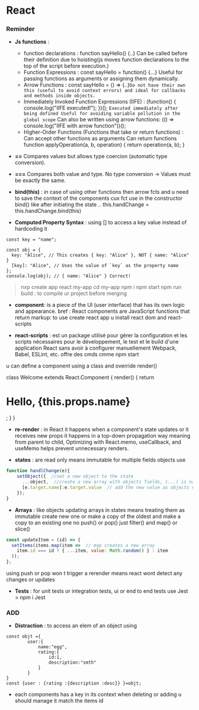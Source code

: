 # React 

### Reminder 
- **Js functions** :
   - function declarations : function sayHello() {..} Can be called before their definition due to hoisting(js moves function declarations to the top of the script before execution.)
   - Function Expressions : const sayHello = function() {...} Useful for passing functions as arguments or assigning them dynamically.
   - Arrow Functions : const sayHello = () =>  {..}``Do not have their own this (useful to avoid context errors) and ideal for callbacks and methods inside objects.``
   - Immediately Invoked Function Expressions (IIFE) :  (function() {
   console.log("IIFE executed!");
   })();  ``Executed immediately after being defined Useful for avoiding variable pollution in the global scope`` Can also be written using arrow functions: (() => console.log("IIFE with arrow function"))();
   - Higher-Order Functions (Functions that take or return functions) : Can accept other functions as arguments Can return functions function applyOperation(a, b, operation) {
   return operation(a, b);
    }
- **==** Compares values but allows type coercion (automatic type conversion).
- **===** Compares both value and type. No type conversion → Values must be exactly the same.
-  **bind(this)** : in case of using other functions then arrow fcts and  u need to save the context of the components cux fct use in the constructor bind() like after initiating the state   .. this.handChange = this.handChange.bind(this)

-  **Computed Property Syntax** : using [] to access a key value instead of hardcoding it 
````JS
const key = "name";

const obj = {
  key: "Alice", // This creates { key: "Alice" }, NOT { name: "Alice" }
  [key]: "Alice", // Uses the value of `key` as the property name
};
console.log(obj); // { name: "Alice" } Correct!
````    
> nxp create app react my-app
> cd my-app
> npm i
> npm start
> npm run build : to compile ur project before merging

-  **component**: is a piece of the UI (user interface) that has its own logic and appearance.
bref : React components are JavaScript functions that return markup:
to use create react app u  install react dom and  react-scripts 

- **react-scripts** : est un package utilisé  pour gérer la configuration 
et les scripts nécessaires pour le développement, le test et le build
d'une application React sans avoir à configurer manuellement Webpack, 
Babel, ESLint, etc. offre des cmds cmme npm start 

u can define a component using a class and override render()

class Welcome extends React.Component {
  render() {
    return <h1>Hello, {this.props.name}</h1>;
  }
}

- **re-render** : in React it happens when a component's state updates or it receives new props
it happens in a top-down propagation way meaning from parent to child, Optimizing with React.memo, useCallback, and useMemo helps prevent unnecessary renders.

- **states** : are read only means immutable for multiple fields objects use
````javascript
function handlChange(e){
    setObject({  //set a new object to the state 
      ...object,  //create a new array with objects fields, (...) is named spreed
      [e.target.name]:e.target.value  // add the new value as objects name
    });
}
````
- **Arrays** : like objects updating arrays in states means treating them as immutable 
create new one or make a copy of the oldest and make a copy to an existing one
no push() or pop()  just filter() and map() or slice()
````javascript 
const updateItem = (id) => {
  setItems(items.map(item =>  // map creates a new array
    item.id === id ? { ...item, value: Math.random() } : item
  ));
};
````
using push or pop won t trigger a rerender means react wont detect any changes or updates 

-  **Tests** : for unit tests or integration tests, ui or end to end tests
use Jest > npm i Jest

### ADD 

- **Distraction** : to access an elem of an object using 
```Js
const objt ={
        user:{
            name:"egg",
            rating:{
                id:1,
                description:"smth"
            }
        }
}
const {user : {rating :{description :desc}} }=objt;
````

- each components has a key in its context when deleting or adding u should manage it match the items id 